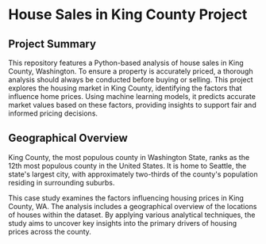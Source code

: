 # House Sales in King County Project

## Project Summary
This repository features a Python-based analysis of house sales in King County, Washington. To ensure a property is accurately priced, a thorough analysis should always be conducted before buying or selling. This project explores the housing market in King County, identifying the factors that influence home prices. Using machine learning models, it predicts accurate market values based on these factors, providing insights to support fair and informed pricing decisions.

## Geographical Overview
King County, the most populous county in Washington State, ranks as the 12th most populous county in the United States. It is home to Seattle, the state's largest city, with approximately two-thirds of the county's population residing in surrounding suburbs.

This case study examines the factors influencing housing prices in King County, WA. The analysis includes a geographical overview of the locations of houses within the dataset. By applying various analytical techniques, the study aims to uncover key insights into the primary drivers of housing prices across the county.
